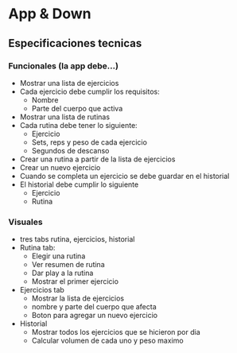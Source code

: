 # App & Down

## Especificaciones tecnicas

### Funcionales (la app debe...)

- Mostrar una lista de ejercicios
- Cada ejercicio debe cumplir los requisitos:
  - Nombre
  - Parte del cuerpo que activa
- Mostrar una lista de rutinas
- Cada rutina debe tener lo siguiente:
  - Ejercicio
  - Sets, reps y peso de cada ejercicio
  - Segundos de descanso
- Crear una rutina a partir de la lista de ejercicios
- Crear un nuevo ejercicio
- Cuando se completa un ejercicio se debe guardar en el historial
- El historial debe cumplir lo siguiente
  - Ejercicio
  - Rutina

### Visuales

- tres tabs rutina, ejercicios, historial
- Rutina tab:
  - Elegir una rutina
  - Ver resumen de rutina
  - Dar play a la rutina
  - Mostrar el primer ejercicio
- Ejercicios tab
  - Mostrar la lista de ejercicios
  - nombre y parte del cuerpo que afecta
  - Boton para agregar un nuevo ejercicio
- Historial
  - Mostrar todos los ejercicios que se hicieron por dia
  - Calcular volumen de cada uno y peso maximo